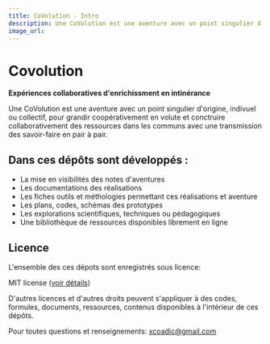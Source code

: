 ```yaml
---
title: CoVolution - Intro
description: Une CoVolution est une aventure avec un point singulier d'origine, indivuel ou collectif, pour grandir coopérativement en volute et conctruire collaborativement des ressources dans les communs avec une transmission des savoir-faire en pair à pair
image_url:
---
```


# Covolution

**Expériences collaboratives d'enrichissment en intinérance** 

Une CoVolution est une aventure avec un point singulier d'origine, indivuel ou collectif, pour grandir coopérativement en volute et conctruire collaborativement des ressources dans les communs avec une transmission des savoir-faire en pair à pair.

## Dans ces dépôts sont développés :

* La mise en visibilités des notes d'aventures
* Les documentations des réalisations
* Les fiches outils et méthologies permettant ces réalisations et aventure
* Les plans, codes, schémas des prototypes
* Les explorations scientifiques, techniques ou pédagogiques
* Une bibliothèque de ressources disponibles librement en ligne

## Licence

L'ensemble des ces dépots sont enregistrés sous licence:

MIT license ([voir détails](https://github.com/nomades/covolution/blob/master/LICENSE))

D'autres licences et d'autres droits peuvent s'appliquer à des codes, formules, documents, ressources, contenus disponibles à l'intérieur de ces dépôts.

Pour toutes questions et renseignements: xcoadic@gmail.com
